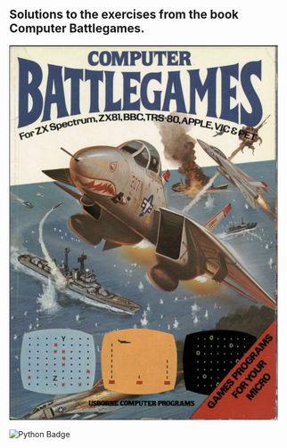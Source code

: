 ## Solutions to the exercises from the book Computer Battlegames.
![preview](https://github.com/ismaelmelgarejo/Computer_Battlegames/blob/main/Computer_Battlegames.png?raw=true)

![Python Badge](https://img.shields.io/badge/Astro-BC52EE?logo=astro&logoColor=fff&style=flat)

